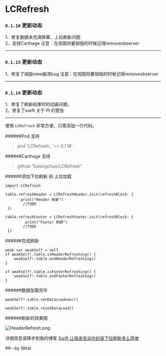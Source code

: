 # LCRefresh 
### `0.1.16` 更新动态
1、修复数据未充满屏幕，上拉刷新问题<br>
2、支持Carthage
注意：在视图将要销毁的时候记得removeobserver
**********

### `0.1.15` 更新动态
1、修复了销毁view崩溃bug
注意：在视图将要销毁的时候记得removeobserver
**********

### `0.1.14` 更新动态
1、修复了刷新结束时的动画问题。<br>
2、修复了swift 关于 PI 的警告

**********

使用 `LCRefresh` 非常方便，只需添加一行代码。

######Pod 支持
>pod 'LCRefresh', '~> 0.1.16'

######Carthage 支持
>github "liutongchao/LCRefresh"

######添加下拉刷新 和 上拉加载

    import LCRefresh

    table.refreshHeader = LCRefreshHeader.init(refreshBlock: {
           print("Header 刷新")
            //TODO
     })

    table.refreshFooter = LCRefreshFooter.init(refreshBlock: {
             print("Footer 刷新")
            //TODO
     })


######完成刷新

    weak var weakSelf = self
    if weakSelf!.table.isHeaderRefreshing() {
        weakSelf!.table.endHeaderRefreshing()
    }

    if weakSelf!.table.isFooterRefreshing() {
        weakSelf!.table.endFooterRefreshing()
    }

######数据加载完毕

    weakSelf!.table.setDataLoadover()
    
    weakSelf!.table.resetDataLoad()

######刷新的效果图


![HeaderRefresh.png](http://upload-images.jianshu.io/upload_images/1951020-a07715badbfa03ec.png?imageMogr2/auto-orient/strip%7CimageView2/2/w/1240)

详细信息请移步到我的博客
[Swift 让我来告诉你封装下拉刷新多么简单](http://www.jianshu.com/p/725cd8028c8a)

##--by West
